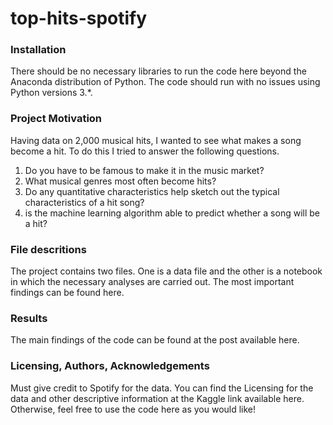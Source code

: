
# top-hits-spotify

### Installation

There should be no necessary libraries to run the code here beyond the Anaconda distribution of Python. The code should run with no issues using Python versions 3.*.

### Project Motivation

Having data on 2,000 musical hits, I wanted to see what makes a song become a hit. To do this I tried to answer the following questions.
1. Do you have to be famous to make it in the music market?
2. What musical genres most often become hits?
3. Do any quantitative characteristics help sketch out the typical characteristics of a hit song?
4. is the machine learning algorithm able to predict whether a song will be a hit?

### File descritions

The project contains two files. One is a data file and the other is a notebook in which the necessary analyses are carried out.
The most important findings can be found here.

### Results

The main findings of the code can be found at the post available here.

### Licensing, Authors, Acknowledgements

Must give credit to Spotify for the data. You can find the Licensing for the data and other descriptive information at the Kaggle link available here. Otherwise, feel free to use the code here as you would like!


